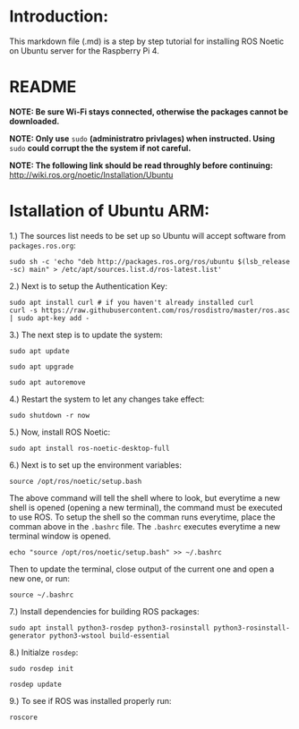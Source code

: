 # Introduction:

This markdown file (.md) is a step by step tutorial for installing ROS Noetic on Ubuntu server for the Raspberry Pi 4.



# **README**

**NOTE: Be sure Wi-Fi stays connected, otherwise the packages cannot be downloaded.**

**NOTE: Only use** `sudo` **(administratro privlages) when instructed. Using** `sudo` **could corrupt the the system if not careful.**

**NOTE: The following link should be read throughly before continuing:** http://wiki.ros.org/noetic/Installation/Ubuntu




# Istallation of Ubuntu ARM:

1.) The sources list needs to be set up so Ubuntu will accept software from `packages.ros.org`:

    sudo sh -c 'echo "deb http://packages.ros.org/ros/ubuntu $(lsb_release -sc) main" > /etc/apt/sources.list.d/ros-latest.list'


2.) Next is to setup the Authentication Key:

    sudo apt install curl # if you haven't already installed curl
    curl -s https://raw.githubusercontent.com/ros/rosdistro/master/ros.asc | sudo apt-key add -


3.) The next step is to update the system:

    sudo apt update

    sudo apt upgrade

    sudo apt autoremove


4.) Restart the system to let any changes take effect:

    sudo shutdown -r now


5.) Now, install ROS Noetic:

    sudo apt install ros-noetic-desktop-full


6.) Next is to set up the environment variables:

    source /opt/ros/noetic/setup.bash

The above command will tell the shell where to look, but everytime a new shell is opened (opening a new terminal), the command must be executed to use ROS.  To setup the shell so the comman runs everytime, place the comman above in the `.bashrc` file.  The `.bashrc` executes everytime a new terminal window is opened.


    echo "source /opt/ros/noetic/setup.bash" >> ~/.bashrc

Then to update the terminal, close output of the current one and open a new one, or run:

    source ~/.bashrc


7.) Install dependencies for building ROS packages:

    sudo apt install python3-rosdep python3-rosinstall python3-rosinstall-generator python3-wstool build-essential


8.) Initialze `rosdep`:

    sudo rosdep init

    rosdep update


9.) To see if ROS was installed properly run:

    roscore


